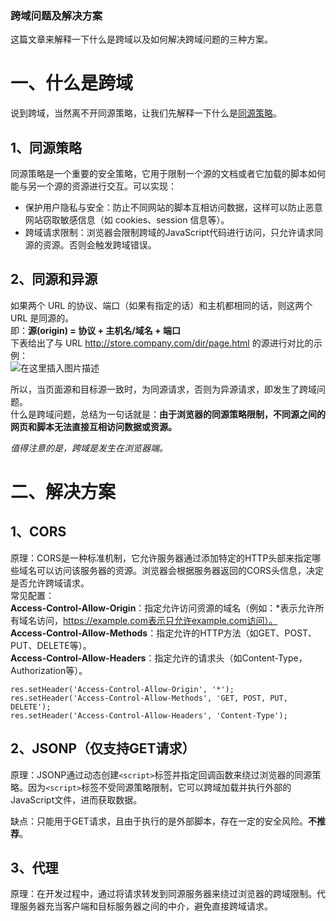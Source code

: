### 跨域问题及解决方案

这篇文章来解释一下什么是跨域以及如何解决跨域问题的三种方案。

# []()一、什么是跨域

说到跨域，当然离不开同源策略，让我们先解释一下什么是[同源策略](https://developer.mozilla.org/zh-CN/docs/Web/Security/Same-origin_policy)。

## []()1、同源策略

同源策略是一个重要的安全策略，它用于限制一个源的文档或者它加载的脚本如何能与另一个源的资源进行交互。可以实现：

*   保护用户隐私与安全：防止不同网站的脚本互相访问数据，这样可以防止恶意网站窃取敏感信息（如 cookies、session 信息等）。
*   跨域请求限制：浏览器会限制跨域的JavaScript代码进行访问，只允许请求同源的资源。否则会触发跨域错误。

## []()2、同源和异源

如果两个 URL 的协议、端口（如果有指定的话）和主机都相同的话，则这两个 URL 是同源的。\
即：**源(origin) = 协议 + 主机名/域名 + 端口**\
下表给出了与 URL <http://store.company.com/dir/page.html> 的源进行对比的示例：\
![在这里插入图片描述](https://p0-xtjj-private.juejin.cn/tos-cn-i-73owjymdk6/c2a6dee08acc44dabceae50cf3d7acf2~tplv-73owjymdk6-jj-mark-v1:0:0:0:0:5o6Y6YeR5oqA5pyv56S-5Yy6IEAg6a2U6IqL5bCP54uX:q75.awebp?policy=eyJ2bSI6MywidWlkIjoiMTY2MDc0MDM3NjQ4Mjk3MSJ9&rk3s=f64ab15b&x-orig-authkey=f32326d3454f2ac7e96d3d06cdbb035152127018&x-orig-expires=1737354500&x-orig-sign=tuQVjrmARAcKbK7s68kZybzOLt4%3D)

所以，当页面源和目标源一致时，为同源请求，否则为异源请求，即发生了跨域问题。\
什么是跨域问题，总结为一句话就是：**由于浏览器的同源策略限制，不同源之间的网页和脚本无法直接互相访问数据或资源。**

*值得注意的是，跨域是发生在浏览器端。*

# []()二、解决方案

## []()1、CORS

原理：CORS是一种标准机制，它允许服务器通过添加特定的HTTP头部来指定哪些域名可以访问该服务器的资源。浏览器会根据服务器返回的CORS头信息，决定是否允许跨域请求。\
常见配置：\
**Access-Control-Allow-Origin**：指定允许访问资源的域名（例如：\*表示允许所有域名访问，<https://example.com表示只允许example.com访问）。>\
**Access-Control-Allow-Methods**：指定允许的HTTP方法（如GET、POST、PUT、DELETE等）。\
**Access-Control-Allow-Headers**：指定允许的请求头（如Content-Type，Authorization等）。

    res.setHeader('Access-Control-Allow-Origin', '*');
    res.setHeader('Access-Control-Allow-Methods', 'GET, POST, PUT, DELETE');
    res.setHeader('Access-Control-Allow-Headers', 'Content-Type');

## []()2、JSONP（仅支持GET请求）

原理：JSONP通过动态创建`<script>`标签并指定回调函数来绕过浏览器的同源策略。因为`<script>`标签不受同源策略限制，它可以跨域加载并执行外部的JavaScript文件，进而获取数据。

缺点：只能用于GET请求，且由于执行的是外部脚本，存在一定的安全风险。**不推荐**。

## []()3、代理

原理：在开发过程中，通过将请求转发到同源服务器来绕过浏览器的跨域限制。代理服务器充当客户端和目标服务器之间的中介，避免直接跨域请求。
